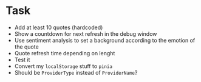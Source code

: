 # Task
* Add at least 10 quotes (hardcoded)
* Show a countdown for next refresh in the debug window
* Use sentiment analysis to set a background according to the emotion of the quote
* Quote refresh time depending on lenght
* Test it
* Convert my `localStorage` stuff to `pinia`
* Should be `ProviderType` instead of `ProviderName`?
